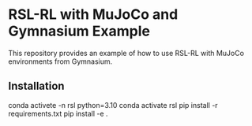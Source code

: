 # RSL-RL with MuJoCo and Gymnasium Example

This repository provides an example of how to use RSL-RL with MuJoCo environments from Gymnasium.

## Installation
   conda activete -n rsl python=3.10
   conda activate rsl
   pip install -r requirements.txt
   pip install -e .
